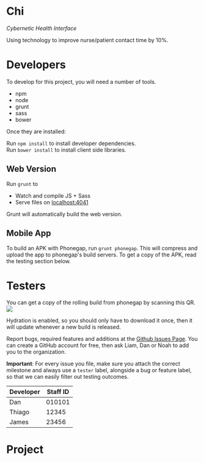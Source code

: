 Chi
===
_Cybernetic Health Interface_

Using technology to improve nurse/patient contact time by 10%.

Developers
==========

To develop for this project, you will need a number of tools.
* npm
* node
* grunt
* sass
* bower

Once they are installed:

Run `npm install` to install developer dependencies.  
Run `bower install` to install client side libraries.  

## Web Version

Run `grunt` to
* Watch and compile JS + Sass
* Serve files on [localhost:4041](localhost:4041)

Grunt will automatically build the web version.

## Mobile App
To build an APK with Phonegap, run `grunt phonegap`. This will compress and upload the app to phonegap's build
servers. To get a copy of the APK, read the testing section below.

Testers
=======
You can get a copy of the rolling build from phonegap by scanning this QR.  
![](https://chart.googleapis.com/chart?chs=116x116&cht=qr&chl=http://build.phonegap.com/apps/994926/install/?qr_key=EX4qsYtfpXmTaKqccWGh&chld=L|1&choe=UTF-8)  

Hydration is enabled, so you should only have to download it once, then it will 
update whenever a new build is released.

Report bugs, required features and additions at the [Github Issues Page](https://github.com/AstralDynamics/chi/issues).
You can create a GitHub account for free, then ask Liam, Dan or Noah to add you to the organization.

__Important__: For every issue you file, make sure you attach the correct milestone and always use a `tester` label, alongside a bug or feature label, so that we can easily filter out testing outcomes.

| Developer | Staff ID |
| --------- | -------- |
| Dan       | 010101   |
| Thiago    | 12345    |
| James     | 23456    |


Project
=======
